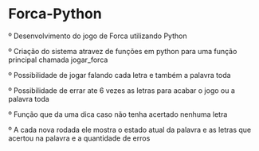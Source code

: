 # Forca-Python

º Desenvolvimento do jogo de Forca utilizando Python

º Criação do sistema atravez de funções em python para uma função principal chamada jogar_forca

º Possibilidade de jogar falando cada letra e também a palavra toda

º Possibilidade de errar ate 6 vezes as letras para acabar o jogo ou a palavra toda

º Função que da uma dica caso não tenha acertado nenhuma letra

º A cada nova rodada ele mostra o estado atual da palavra e as letras que acertou na palavra e a quantidade de erros

 
